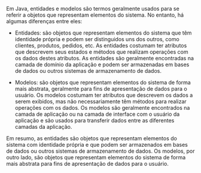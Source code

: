 Em Java, entidades e modelos são termos geralmente usados para se referir a objetos que representam elementos do sistema. No entanto, há algumas diferenças entre eles:

-   Entidades: são objetos que representam elementos do sistema que têm identidade própria e podem ser distinguidos uns dos outros, como clientes, produtos, pedidos, etc. As entidades costumam ter atributos que descrevem seus estados e métodos que realizam operações com os dados destes atributos. As entidades são geralmente encontradas na camada de domínio da aplicação e podem ser armazenadas em bases de dados ou outros sistemas de armazenamento de dados.
    
-   Modelos: são objetos que representam elementos do sistema de forma mais abstrata, geralmente para fins de apresentação de dados para o usuário. Os modelos costumam ter atributos que descrevem os dados a serem exibidos, mas não necessariamente têm métodos para realizar operações com os dados. Os modelos são geralmente encontrados na camada de aplicação ou na camada de interface com o usuário da aplicação e são usados para transferir dados entre as diferentes camadas da aplicação.
    

Em resumo, as entidades são objetos que representam elementos do sistema com identidade própria e que podem ser armazenados em bases de dados ou outros sistemas de armazenamento de dados. Os modelos, por outro lado, são objetos que representam elementos do sistema de forma mais abstrata para fins de apresentação de dados para o usuário.